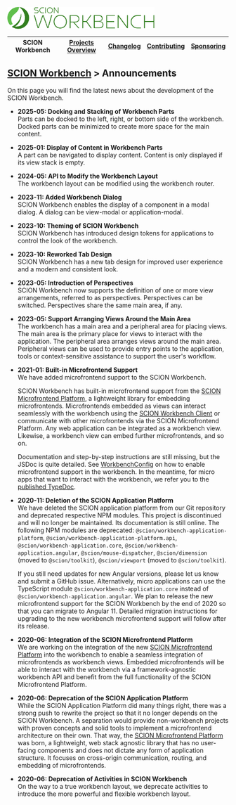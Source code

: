 <a href="/README.md"><img src="/resources/branding/scion-workbench-banner.svg" height="50" alt="SCION Workbench"></a>

| SCION Workbench | [Projects Overview][menu-projects-overview] | [Changelog][menu-changelog] | [Contributing][menu-contributing] | [Sponsoring][menu-sponsoring] |  
| --- | --- | --- | --- | --- |

## [SCION Workbench][menu-home] > Announcements

On this page you will find the latest news about the development of the SCION Workbench.

- **2025-05: Docking and Stacking of Workbench Parts**\
  Parts can be docked to the left, right, or bottom side of the workbench. Docked parts can be minimized to create more space for the main content.

- **2025-01: Display of Content in Workbench Parts**\
  A part can be navigated to display content. Content is only displayed if its view stack is empty.

- **2024-05: API to Modify the Workbench Layout**\
  The workbench layout can be modified using the workbench router.

- **2023-11: Added Workbench Dialog**\
  SCION Workbench enables the display of a component in a modal dialog. A dialog can be view-modal or application-modal.
 
- **2023-10: Theming of SCION Workbench**\
  SCION Workbench has introduced design tokens for applications to control the look of the workbench.
 
- **2023-10: Reworked Tab Design**\
  SCION Workbench has a new tab design for improved user experience and a modern and consistent look.

- **2023-05: Introduction of Perspectives**\
  SCION Workbench now supports the definition of one or more view arrangements, referred to as perspectives. Perspectives can be switched. Perspectives share the same main area, if any.
 
- **2023-05: Support Arranging Views Around the Main Area**\
  The workbench has a main area and a peripheral area for placing views. The main area is the primary place for views to interact with the application. The peripheral area arranges views around the main area. Peripheral views can be used to provide entry points to the application, tools or context-sensitive assistance to support the user's workflow.

- **2021-01: Built-in Microfrontend Support**\
We have added microfrontend support to the SCION Workbench.

  SCION Workbench has built-in microfrontend support from the [SCION Microfrontend Platform][link-scion-microfrontend-platform], a lightweight library for embedding microfrontends. Microfrontends embedded as views can interact seamlessly with the workbench using the [SCION Workbench Client][link-scion-workbench-client] or communicate with other microfrontends via the SCION Microfrontend Platform. Any web application can be integrated as a workbench view. Likewise, a workbench view can embed further microfrontends, and so on.

  Documentation and step-by-step instructions are still missing, but the JSDoc is quite detailed. See [WorkbenchConfig][link-workbench-config.ts] on how to enable microfrontend support in the workbench. In the meantime, for micro apps that want to interact with the workbench, we refer you to the [published TypeDoc][link-scion-workbench-client-api].

- **2020-11: Deletion of the SCION Application Platform**\
We have deleted the SCION application platform from our Git repository and deprecated respective NPM modules. This project is discontinued and will no longer be maintained. Its documentation is still online. The following NPM modules are deprecated: `@scion/workbench-application-platform`, `@scion/workbench-application-platform.api`, `@scion/workbench-application.core`, `@scion/workbench-application.angular`, `@scion/mouse-dispatcher`, `@scion/dimension` (moved to `@scion/toolkit`), `@scion/viewport` (moved to `@scion/toolkit`). 

  If you still need updates for new Angular versions, please let us know and submit a GitHub issue. Alternatively, micro applications can use the TypeScript module `@scion/workbench-application.core` instead of `@scion/workbench-application.angular`. We plan to release the new microfrontend support for the SCION Workbench by the end of 2020 so that you can migrate to Angular 11. Detailed migration instructions for upgrading to the new workbench microfrontend support will follow after its release.

- **2020-06: Integration of the SCION Microfrontend Platform**\
We are working on the integration of the new [SCION Microfrontend Platform][link-scion-microfrontend-platform] into the workbench to enable a seamless integration of microfrontends as workbench views. Embedded microfrontends will be able to interact with the workbench via a framework-agnostic workbench API and benefit from the full functionality of the SCION Microfrontend Platform.

- **2020-06: Deprecation of the SCION Application Platform**\
While the SCION Application Platform did many things right, there was a strong push to rewrite the project so that it no longer depends on the SCION Workbench. A separation would provide non-workbench projects with proven concepts and solid tools to implement a microfrontend architecture on their own. That way, the [SCION Microfrontend Platform][link-scion-microfrontend-platform] was born, a lightweight, web stack agnostic library that has no user-facing components and does not dictate any form of application structure. It focuses on cross-origin communication, routing, and embedding of microfrontends.

- **2020-06: Deprecation of Activities in SCION Workbench**\
On the way to a true workbench layout, we deprecate activities to introduce the more powerful and flexible workbench layout.


[link-scion-microfrontend-platform]: https://github.com/SchweizerischeBundesbahnen/scion-microfrontend-platform/blob/master/README.md 
[link-scion-workbench-client]: https://www.npmjs.com/package/@scion/workbench-client
[link-scion-workbench-client-api]: https://workbench-client-api.scion.vercel.app
[link-workbench-config.ts]: https://github.com/SchweizerischeBundesbahnen/scion-workbench/blob/master/projects/scion/workbench/src/lib/workbench-config.ts

[menu-home]: /README.md
[menu-projects-overview]: /docs/site/projects-overview.md
[menu-changelog]: /docs/site/changelog.md
[menu-contributing]: /CONTRIBUTING.md
[menu-sponsoring]: /docs/site/sponsoring.md
